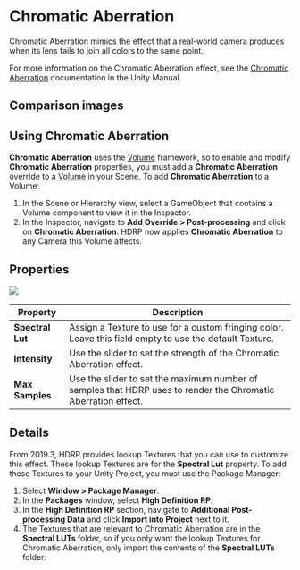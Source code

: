 # Chromatic Aberration

Chromatic Aberration mimics the effect that a real-world camera produces when its lens fails to join all colors to the same point.

For more information on the Chromatic Aberration effect, see the [Chromatic Aberration](https://docs.unity3d.com/Manual/PostProcessing-ChromaticAberration.html) documentation in the Unity Manual.

## Comparison images

## Using Chromatic Aberration

**Chromatic Aberration** uses the [Volume](Volumes.md) framework, so to enable and modify **Chromatic Aberration** properties, you must add a **Chromatic Aberration** override to a [Volume](Volumes.md) in your Scene. To add **Chromatic Aberration** to a Volume:

1. In the Scene or Hierarchy view, select a GameObject that contains a Volume component to view it in the Inspector.
2. In the Inspector, navigate to **Add Override > Post-processing** and click on **Chromatic Aberration**. HDRP now applies **Chromatic Aberration** to any Camera this Volume affects.

## Properties

![](Images/Post-processingChromaticAberration1.png)

| **Property**     | **Description**                                              |
| ---------------- | ------------------------------------------------------------ |
| **Spectral Lut** | Assign a Texture to use for a custom fringing color. Leave this field empty to use the default Texture. |
| **Intensity**    | Use the slider to set the strength of the Chromatic Aberration effect. |
| **Max Samples**  | Use the slider to set the maximum number of samples that HDRP uses to render the Chromatic Aberration effect. |

## Details

From 2019.3, HDRP provides lookup Textures that you can use to customize this effect. These lookup Textures are for the **Spectral Lut** property. To add these Textures to your Unity Project, you must use the Package Manager:

1. Select **Window > Package Manager**.
2. In the **Packages** window, select **High Definition RP**.
3. In the **High Definition RP** section, navigate to **Additional Post-processing Data** and click **Import into Project** next to it.
4. The Textures that are relevant to Chromatic Aberration are in the **Spectral LUTs** folder,  so if you only want the lookup Textures for Chromatic Aberration, only import the contents of the **Spectral LUTs** folder.
